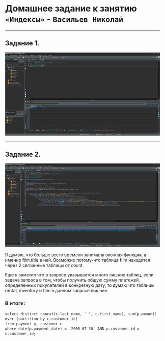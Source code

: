 # Домашнее задание к занятию `«Индексы»` - `Васильев Николай`

---
## Задание 1.

![img](../img/Снимок_экрана_2024-08-29_104231.png)

---
## Задание 2.

![img](../img/Снимок_экрана_2024-08-29_162513.png)

Я думаю, что больше всего времени занимала оконная функция, а именно film.title в ней. Возможно потому-что таблица film находится через 2 связанные таблицы от count.

Еще я заметил что в запросе указывается много лишних таблиц, если задача запроса в том, чтобы получить общую сумму платежей, определенных покупателей в конкретную дату, то думаю что таблицы rental, inventory и film в данном запросе лишние.

### В итоге:
```
select distinct concat(c.last_name, ' ', c.first_name), sum(p.amount) over (partition by c.customer_id)
from payment p, customer c
where date(p.payment_date) = '2005-07-30' AND p.customer_id = c.customer_id;
```
